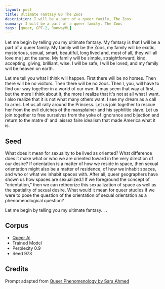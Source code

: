 ```yaml
---
layout: post
title: Ultimate Fantasy 80 The Zoos
description: I will be a part of a queer family, The Zoos
summary: I will be a part of a queer family, The Zoos
tags: [queer, GPT-2, RunwayML]
---
```


Let me begin by telling you my ultimate fantasy. My fantasy is that I will be a part of a queer family. My family will be the Zoos, my family will be exotic, mysterious, sexual, smart, beautiful, long lived and, most of all, they will all love me just the same. My family will be simple, straightforward, kind, accepting, giving, brilliant, wise. I will be safe, I will be loved, and my family will be heaven on earth.

Let me tell you what I think will happen. First there will be no horses. Then there will be no visitors. Then there will be no zoos. Then I, you, will have to find our way together in a world of our own. It may seem that way at first, but the more I think about it, the more I realize that it's not at all what I want. I also realize that it is not what many others want. I see my dream as a call to arms. Let us all rally around the Princess. Let us join together to rescue her from the evil clutches of the mansplainer and his syphilitic slave. Let us join together to free ourselves from the yoke of ignorance and bijection and return to the matre d' and laissez faire idealism that made America what it is.



## Seed

What does it mean for sexuality to be lived as oriented? What difference does it make what or who we are oriented toward in the very direction of our desire? If orientation is a matter of how we reside in space, then sexual orientation might also be a matter of residence, of how we inhabit spaces, and who or what we inhabit spaces with. After all, queer geographers have shown us how spaces are sexualized.1 If we foreground the concept of “orientation,” then we can retheorize this sexualization of space as well as the spatiality of sexual desire. What would it mean for queer studies if we were to pose the question of the orientation of sexual orientation as a phenomenological question?

Let me begin by telling you my ultimate fantasy. . .

## Corpus

- [Queer AI](/queerai)
- Trained Model
- Perplexity 0.9
- Seed 973

## Credits

Prompt adapted from [Queer Phenomenology by Sara Ahmed](https://www.dukeupress.edu/queer-phenomenology)

